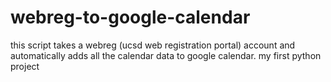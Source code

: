 # webreg-to-google-calendar
this script takes a webreg (ucsd web registration portal) account and automatically adds all the calendar data to google calendar.
my first python project

